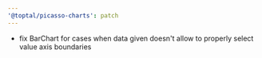 ```yaml
---
'@toptal/picasso-charts': patch
---
```


- fix BarChart for cases when data given doesn't allow to properly select value axis boundaries
